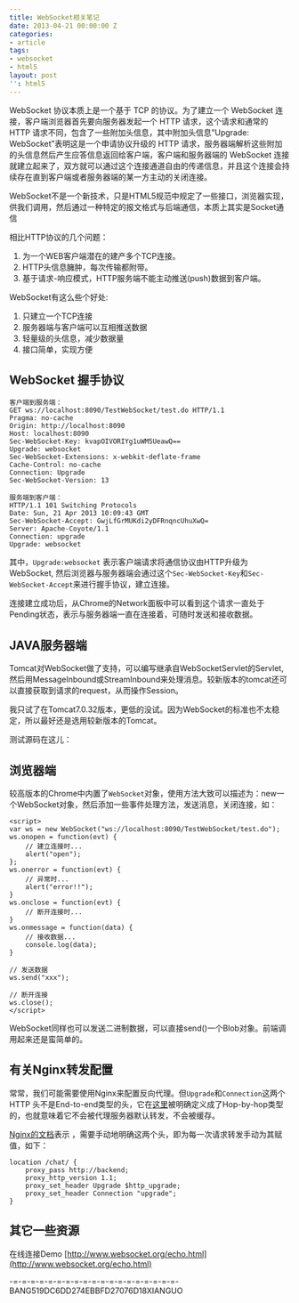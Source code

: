 ```yaml
---
title: WebSocket相关笔记
date: 2013-04-21 00:00:00 Z
categories:
- article
tags:
- websocket
- html5
layout: post
'': html5
---
```


WebSocket 协议本质上是一个基于 TCP 的协议。为了建立一个 WebSocket 连接，客户端浏览器首先要向服务器发起一个 HTTP 请求，这个请求和通常的 HTTP 请求不同，包含了一些附加头信息，其中附加头信息”Upgrade: WebSocket”表明这是一个申请协议升级的 HTTP 请求，服务器端解析这些附加的头信息然后产生应答信息返回给客户端，客户端和服务器端的 WebSocket 连接就建立起来了，双方就可以通过这个连接通道自由的传递信息，并且这个连接会持续存在直到客户端或者服务器端的某一方主动的关闭连接。

WebSocket不是一个新技术，只是HTML5规范中规定了一些接口，浏览器实现，供我们调用，然后通过一种特定的报文格式与后端通信，本质上其实是Socket通信

相比HTTP协议的几个问题：

1. 为一个WEB客户端潜在的建产多个TCP连接。
2. HTTP头信息臃肿，每次传输都附带。
3. 基于请求-响应模式，HTTP服务端不能主动推送(push)数据到客户端。

WebSocket有这么些个好处:

1. 只建立一个TCP连接
2. 服务器端与客户端可以互相推送数据
3. 轻量级的头信息，减少数据量
4. 接口简单，实现方便


## WebSocket 握手协议

    客户端到服务端： 
    GET ws://localhost:8090/TestWebSocket/test.do HTTP/1.1
    Pragma: no-cache
    Origin: http://localhost:8090
    Host: localhost:8090
    Sec-WebSocket-Key: kvapOIVORIYg1uWM5UeawQ==
    Upgrade: websocket
    Sec-WebSocket-Extensions: x-webkit-deflate-frame
    Cache-Control: no-cache
    Connection: Upgrade
    Sec-WebSocket-Version: 13
    
    服务端到客户端：
    HTTP/1.1 101 Switching Protocols
    Date: Sun, 21 Apr 2013 10:09:43 GMT
    Sec-WebSocket-Accept: GwjLfGrMUKdi2yDFRnqncUhuXwQ=
    Server: Apache-Coyote/1.1
    Connection: upgrade
    Upgrade: websocket
    

其中，`Upgrade:websocket` 表示客户端请求将通信协议由HTTP升级为WebSocket, 然后浏览器与服务器端会通过这个`Sec-WebSocket-Key`和`Sec-WebSocket-Accept`来进行握手协议，建立连接。

连接建立成功后，从Chrome的Network面板中可以看到这个请求一直处于Pending状态，表示与服务器端一直在连接着，可随时发送和接收数据。

## JAVA服务器端

Tomcat对WebSocket做了支持，可以编写继承自WebSocketServlet的Servlet, 然后用MessageInbound或StreamInbound来处理消息。较新版本的tomcat还可以直接获取到请求的request，从而操作Session。

我只试了在Tomcat7.0.32版本，更低的没试。因为WebSocket的标准也不太稳定，所以最好还是选用较新版本的Tomcat。

测试源码在这儿：

## 浏览器端

较高版本的Chrome中内置了`WebSocket`对象，使用方法大致可以描述为：new一个WebSocket对象，然后添加一些事件处理方法，发送消息，关闭连接，如：

	<script>
    var ws = new WebSocket("ws://localhost:8090/TestWebSocket/test.do");
    ws.onopen = function(evt) {
    	// 建立连接时...
        alert("open");
    };
    ws.onerror = function(evt) {
    	// 异常时...
        alert("error!!");
    }
    ws.onclose = function(evt) {
    	// 断开连接时...
    }
    ws.onmessage = function(data) {
    	// 接收数据...
        console.log(data);
    }
    
    // 发送数据
    ws.send("xxx");

	// 断开连接
    ws.close();
    </script>

WebSocket同样也可以发送二进制数据，可以直接send()一个Blob对象。前端调用起来还是蛮简单的。

## 有关Nginx转发配置

常常，我们可能需要使用Nginx来配置反向代理。但`Upgrade`和`Connection`这两个HTTP 头不是End-to-end类型的头，它在[这里](http://tools.ietf.org/html/rfc2616#section-13.5.1)被明确定义成了Hop-by-hop类型的，也就意味着它不会被代理服务器默认转发，不会被缓存。

[Nginx的文档](http://nginx.org/en/docs/http/websocket.html)表示 ，需要手动地明确这两个头，即为每一次请求转发手动为其赋值，如下：

    location /chat/ {
        proxy_pass http://backend;
        proxy_http_version 1.1;
        proxy_set_header Upgrade $http_upgrade;
        proxy_set_header Connection "upgrade";
    }
    
## 其它一些资源

在线连接Demo [http://www.websocket.org/echo.html](http://www.websocket.org/echo.html)






-=-=-=-=-=-=-=-=-=-=-=-=-=-=-=-=-=-=-=-
BANG519DC6DD274EBBFD27076D18XIANGUO